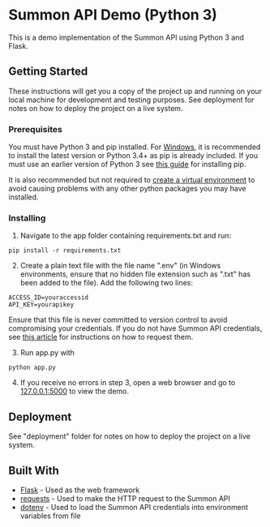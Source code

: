 # Summon API Demo (Python 3)

This is a demo implementation of the Summon API using Python 3 and Flask.

## Getting Started

These instructions will get you a copy of the project up and running on your local machine for development and testing purposes. See deployment for notes on how to deploy the project on a live system.

### Prerequisites

You must have Python 3 and pip installed. For [Windows](https://www.python.org/downloads/windows/), it is recommended to install the latest version or Python 3.4+ as pip is already included. If you must use an earlier version of Python 3 see [this guide](https://packaging.python.org/tutorials/installing-packages/#requirements-for-installing-packages) for installing pip.

It is also recommended but not required to [create a virtual environment](https://packaging.python.org/tutorials/installing-packages/#creating-virtual-environments) to avoid causing problems with any other python packages you may have installed.

### Installing

1. Navigate to the app folder containing requirements.txt and run:

```
pip install -r requirements.txt
```

2. Create a plain text file with the file name ".env" (in Windows environments, ensure that no hidden file extension such as ".txt" has been added to the file). Add the following two lines:

```
ACCESS_ID=youraccessid
API_KEY=yourapikey
```

Ensure that this file is never committed to version control to avoid compromising your credentials. If you do not have Summon API credentials, see [this article](https://knowledge.exlibrisgroup.com/Summon/Product_Documentation/Configuring_The_Summon_Service/Configurations_Outside_of_the_Summon_Administration_Console/Summon%3A_Using_the_Summon_API) for instructions on how to request them.

3. Run app.py with 
```
python app.py
```

4. If you receive no errors in step 3, open a web browser and go to [127.0.0.1:5000](http://127.0.0.1:5000) to view the demo.

## Deployment

See "deployment" folder for notes on how to deploy the project on a live system.

## Built With

* [Flask](http://flask.pocoo.org) - Used as the web framework
* [requests](http://docs.python-requests.org/en/master/) - Used to make the HTTP request to the Summon API
* [dotenv](https://github.com/theskumar/python-dotenv) - Used to load the Summon API credentials into environment variables from file

